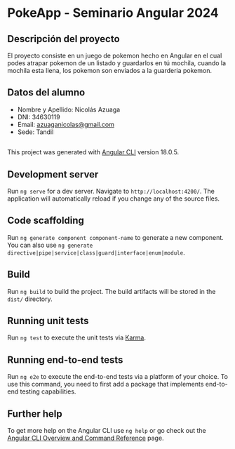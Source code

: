 # PokeApp - Seminario Angular 2024


## Descripción del proyecto

El proyecto consiste en un juego de pokemon hecho en Angular en el cual podes atrapar pokemon de un listado y guardarlos en tú mochila, cuando la mochila esta llena, los pokemon son enviados a la guarderia pokemon.

## Datos del alumno

- Nombre y Apellido: Nicolás Azuaga
- DNI: 34630119
- Email: azuaganicolas@gmail.com
- Sede: Tandil
##

This project was generated with [Angular CLI](https://github.com/angular/angular-cli) version 18.0.5.

## Development server

Run `ng serve` for a dev server. Navigate to `http://localhost:4200/`. The application will automatically reload if you change any of the source files.

## Code scaffolding

Run `ng generate component component-name` to generate a new component. You can also use `ng generate directive|pipe|service|class|guard|interface|enum|module`.

## Build

Run `ng build` to build the project. The build artifacts will be stored in the `dist/` directory.

## Running unit tests

Run `ng test` to execute the unit tests via [Karma](https://karma-runner.github.io).

## Running end-to-end tests

Run `ng e2e` to execute the end-to-end tests via a platform of your choice. To use this command, you need to first add a package that implements end-to-end testing capabilities.

## Further help

To get more help on the Angular CLI use `ng help` or go check out the [Angular CLI Overview and Command Reference](https://angular.dev/tools/cli) page.
